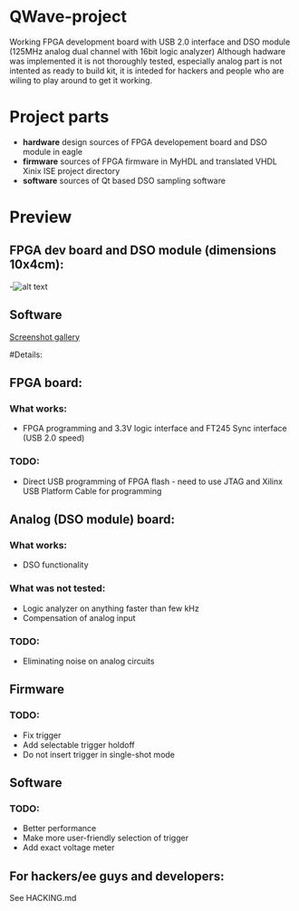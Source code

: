 QWave-project
=============

Working FPGA development board with USB 2.0 interface and DSO module (125MHz analog dual channel with 16bit logic analyzer)
Although hadware was implemented it is not thoroughly tested, especially analog part is not intented as ready to build kit, it is inteded for hackers and people who are wiling to play around to get it working.

# Project parts
* **hardware** design sources of FPGA developement board and DSO module in eagle
* **firmware** sources of FPGA firmware in MyHDL and translated VHDL Xinix ISE project directory
* **software** sources of Qt based DSO sampling software

# Preview
## FPGA dev board and DSO module (dimensions 10x4cm):
-![alt text](http://i.imgur.com/6oWPM6L.jpg "FPGA board and DSO module")
## Software
[Screenshot gallery](http://imgur.com/a/RICwH#0)

#Details:
## FPGA board:
### What works:
* FPGA programming and 3.3V logic interface and FT245 Sync interface (USB 2.0 speed)

### TODO:
* Direct USB programming of FPGA flash - need to use JTAG and Xilinx USB Platform Cable for programming

## Analog (DSO module) board:
### What works:
* DSO functionality

### What was not tested:
* Logic analyzer on anything faster than few kHz
* Compensation of analog input

### TODO:
* Eliminating noise on analog circuits

## Firmware
### TODO:
* Fix trigger
* Add selectable trigger holdoff
* Do not insert trigger in single-shot mode

## Software
### TODO:
* Better performance
* Make more user-friendly selection of trigger
* Add exact voltage meter

## For hackers/ee guys and developers:
See HACKING.md


